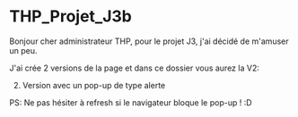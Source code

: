 # THP_Projet_J3b


Bonjour cher administrateur THP, pour le projet J3, j'ai décidé de m'amuser un peu.

J'ai crée 2 versions de la page et dans ce dossier vous aurez la V2:

2. Version avec un pop-up de type alerte






PS: Ne pas hésiter à refresh si le navigateur bloque le pop-up ! :D

